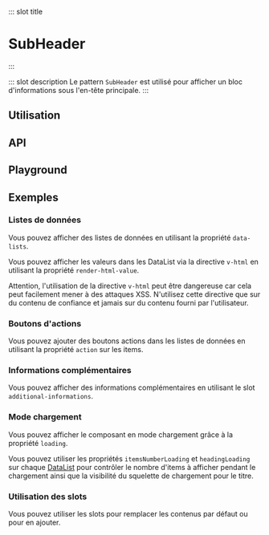 ::: slot title
# SubHeader
:::

::: slot description
Le pattern `SubHeader` est utilisé pour afficher un bloc d'informations sous l'en-tête principale.
:::

## Utilisation

<DocExample
  eager
  file="composants/sub-header/examples/sub-header"
/>

## API

<DocApi
  :value="['SubHeader']"
  :api="{
    SubHeader: {
      props: [
        {
          name: 'hide-back-btn',
          type: 'boolean',
          default: 'false',
          description: 'Masque le bouton de retour.'
        },
        {
          name: 'back-btn-text',
          type: 'string',
          default: '\'Retour\'',
          description: 'Le texte du bouton retour.'
        },
        {
          name: 'title-text',
          type: 'string',
          default: 'undefined',
          description: 'Le texte du titre.'
        },
        {
          name: 'sub-title-text',
          type: 'string',
          default: 'undefined',
          description: 'Le texte du sous-titre.'
        },
        {
          name: 'data-lists',
          type: 'DataListsItem[]',
          default: 'undefined',
          description: 'Liste des composants `DataList` en mode colonne.'
        },
        {
          name: 'render-html-value',
          type: 'boolean',
          default: 'false',
          description: 'Utilise `v-html` pour afficher les valeurs dans les `DataList`.'
        },
        {
          name: 'loading',
          type: 'boolean',
          default: 'false',
          description: 'Affiche un état de chargement.'
        },
        {
          name: 'max-width',
          type: 'number | string',
          default: 'undefined',
          description: 'La largeur maximale du composant.'
        },
        {
          name: 'min-width',
          type: 'number | string',
          default: 'undefined',
          description: 'La largeur minimale du composant.'
        },
        {
          name: 'width',
          type: 'number | string',
          default: 'undefined',
          description: 'La largeur du composant.'
        }
      ],
      slots: [
        {
          name: 'back-btn',
          description: 'Slot pour remplacer le bouton retour.'
        },
        {
          name: 'title',
          description: 'Slot pour remplacer le titre.'
        },
        {
          name: 'sub-title',
          description: 'Slot pour remplacer le sous-titre.'
        },
        {
          name: 'right-content',
          description: 'Slot pour remplacer le contenu situé à droite.'
        },
        {
          name: 'additional-informations',
          description: 'Slot pour ajouter des informations complémentaires.'
        }
      ],
      events: [
        {
          name: 'click:list-item',
          description: 'Événement émis lorsque l\'utilisateur clique sur un bouton d\'une liste.',
          value: '{\n	dataListIndex: number,\n	itemIndex: number\n}'
        },
        {
          name: 'back',
          description: 'Événement émis lorsque l\'utilisateur clique sur le bouton retour.'
        }
      ]
    }
  }"
/>

## Playground

<DocExample
  file="composants/sub-header/examples/sub-header-playground"
  hide-code-block
/>

## Exemples

### Listes de données

Vous pouvez afficher des listes de données en utilisant la propriété `data-lists`.

<DocInfo>

Vous pouvez afficher les valeurs dans les DataList via la directive `v-html` en utilisant la propriété `render-html-value`.

</DocInfo>

<DocInfo color="orange">

Attention, l'utilisation de la directive `v-html` peut être dangereuse car cela peut facilement mener à des attaques XSS. N'utilisez cette directive que sur du contenu de confiance et jamais sur du contenu fourni par l'utilisateur.

</DocInfo>

<DocExample file="composants/sub-header/examples/sub-header-data-lists" />

### Boutons d'actions

Vous pouvez ajouter des boutons actions dans les listes de données en utilisant la propriété `action` sur les items.

<DocExample file="composants/sub-header/examples/sub-header-action" />

### Informations complémentaires

Vous pouvez afficher des informations complémentaires en utilisant le slot `additional-informations`.

<DocExample file="composants/sub-header/examples/sub-header-additional-infos" />

### Mode chargement

Vous pouvez afficher le composant en mode chargement grâce à la propriété `loading`.

<DocInfo>

Vous pouvez utiliser les propriétés `itemsNumberLoading` et `headingLoading` sur chaque [DataList](../../composants/data-list/README.md) pour contrôler le nombre d'items à afficher pendant le chargement ainsi que la visibilité du squelette de chargement pour le titre.

</DocInfo>

<DocExample file="composants/sub-header/examples/sub-header-loading" />

### Utilisation des slots

Vous pouvez utiliser les slots pour remplacer les contenus par défaut ou pour en ajouter.

<DocExample file="composants/sub-header/examples/sub-header-slots" />
